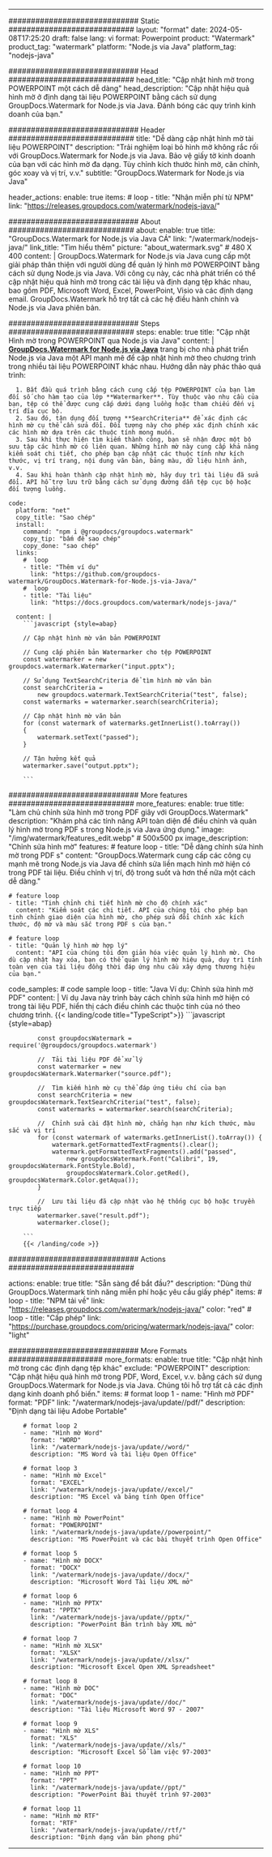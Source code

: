 
---
############################# Static ############################
layout: "format"
date:  2024-05-08T17:25:20
draft: false
lang: vi
format: Powerpoint
product: "Watermark"
product_tag: "watermark"
platform: "Node.js via Java"
platform_tag: "nodejs-java"

############################# Head ############################
head_title: "Cập nhật hình mờ trong POWERPOINT một cách dễ dàng"
head_description: "Cập nhật hiệu quả hình mờ ở định dạng tài liệu POWERPOINT bằng cách sử dụng GroupDocs.Watermark for Node.js via Java. Đánh bóng các quy trình kinh doanh của bạn."

############################# Header ############################
title: "Dễ dàng cập nhật hình mờ tài liệu POWERPOINT" 
description: "Trải nghiệm loại bỏ hình mờ không rắc rối với GroupDocs.Watermark for Node.js via Java. Bảo vệ giấy tờ kinh doanh của bạn với các hình mờ đa dạng. Tùy chỉnh kích thước hình mờ, căn chỉnh, góc xoay và vị trí, v.v."
subtitle: "GroupDocs.Watermark for Node.js via Java" 

header_actions:
  enable: true
  items:
    #  loop
    - title: "Nhận miễn phí từ NPM"
      link: "https://releases.groupdocs.com/watermark/nodejs-java/"
      
############################# About ############################
about:
    enable: true
    title: "GroupDocs.Watermark for Node.js via Java CÁ"
    link: "/watermark/nodejs-java/"
    link_title: "Tìm hiểu thêm"
    picture: "about_watermark.svg" # 480 X 400
    content: |
       GroupDocs.Watermark for Node.js via Java cung cấp một giải pháp thân thiện với người dùng để quản lý hình mờ POWERPOINT bằng cách sử dụng Node.js via Java. Với công cụ này, các nhà phát triển có thể cập nhật hiệu quả hình mờ trong các tài liệu và định dạng tệp khác nhau, bao gồm PDF, Microsoft Word, Excel, PowerPoint, Visio và các định dạng email. GroupDocs.Watermark hỗ trợ tất cả các hệ điều hành chính và Node.js via Java phiên bản.

############################# Steps ############################
steps:
    enable: true
    title: "Cập nhật Hình mờ trong POWERPOINT qua Node.js via Java"
    content: |
      **[GroupDocs.Watermark for Node.js via Java](https://products.groupdocs.com/watermark/nodejs-java/)** trang bị cho nhà phát triển Node.js via Java một API mạnh mẽ để cập nhật hình mờ theo chương trình trong nhiều tài liệu POWERPOINT khác nhau. Hướng dẫn này phác thảo quá trình:
      
      1. Bắt đầu quá trình bằng cách cung cấp tệp POWERPOINT của bạn làm đối số cho hàm tạo của lớp **Watermarker**. Tùy thuộc vào nhu cầu của bạn, tệp có thể được cung cấp dưới dạng luồng hoặc tham chiếu đến vị trí đĩa cục bộ.
      2. Sau đó, tận dụng đối tượng **SearchCriteria** để xác định các hình mờ cụ thể cần sửa đổi. Đối tượng này cho phép xác định chính xác các hình mờ dựa trên các thuộc tính mong muốn.
      3. Sau khi thực hiện tìm kiếm thành công, bạn sẽ nhận được một bộ sưu tập các hình mờ có liên quan. Những hình mờ này cung cấp khả năng kiểm soát chi tiết, cho phép bạn cập nhật các thuộc tính như kích thước, vị trí trang, nội dung văn bản, bảng màu, dữ liệu hình ảnh, v.v.
      4. Sau khi hoàn thành cập nhật hình mờ, hãy duy trì tài liệu đã sửa đổi. API hỗ trợ lưu trữ bằng cách sử dụng đường dẫn tệp cục bộ hoặc đối tượng luồng.
   
    code:
      platform: "net"
      copy_title: "Sao chép"
      install:
        command: "npm i @groupdocs/groupdocs.watermark"
        copy_tip: "bấm để sao chép"
        copy_done: "sao chép"
      links:
        #  loop
        - title: "Thêm ví dụ"
          link: "https://github.com/groupdocs-watermark/GroupDocs.Watermark-for-Node.js-via-Java/"
        #  loop
        - title: "Tài liệu"
          link: "https://docs.groupdocs.com/watermark/nodejs-java/"
          
      content: |
        ```javascript {style=abap}

        // Cập nhật hình mờ văn bản POWERPOINT

        // Cung cấp phiên bản Watermarker cho tệp POWERPOINT
        const watermarker = new groupdocs.watermark.Watermarker("input.pptx");

        // Sử dụng TextSearchCriteria để tìm hình mờ văn bản
        const searchCriteria = 
            new groupdocs.watermark.TextSearchCriteria("test", false);
        const watermarks = watermarker.search(searchCriteria);
        
        // Cập nhật hình mờ văn bản
        for (const watermark of watermarks.getInnerList().toArray())
        {
            watermark.setText("passed");
        }

        // Tận hưởng kết quả
        watermarker.save("output.pptx");
        
        ```            

############################# More features ############################
more_features:
  enable: true
  title: "Làm chủ chỉnh sửa hình mờ trong PDF giây với GroupDocs.Watermark"
  description: "Khám phá các tính năng API toàn diện để điều chỉnh và quản lý hình mờ trong PDF s trong Node.js via Java ứng dụng."
  image: "/img/watermark/features_edit.webp" # 500x500 px
  image_description: "Chỉnh sửa hình mờ"
  features:
    # feature loop
    - title: "Dễ dàng chỉnh sửa hình mờ trong PDF s"
      content: "GroupDocs.Watermark cung cấp các công cụ mạnh mẽ trong Node.js via Java để chỉnh sửa liền mạch hình mờ hiện có trong PDF tài liệu. Điều chỉnh vị trí, độ trong suốt và hơn thế nữa một cách dễ dàng."

    # feature loop
    - title: "Tinh chỉnh chi tiết hình mờ cho độ chính xác"
      content: "Kiểm soát các chi tiết. API của chúng tôi cho phép bạn tinh chỉnh giao diện của hình mờ, cho phép sửa đổi chính xác kích thước, độ mờ và màu sắc trong PDF s của bạn."

    # feature loop
    - title: "Quản lý hình mờ hợp lý"
      content: "API của chúng tôi đơn giản hóa việc quản lý hình mờ. Cho dù cập nhật hay xóa, bạn có thể quản lý hình mờ hiệu quả, duy trì tính toàn vẹn của tài liệu đồng thời đáp ứng nhu cầu xây dựng thương hiệu của bạn."
      
  code_samples:
    # code sample loop
    - title: "Java Ví dụ: Chỉnh sửa hình mờ PDF"
      content: |
        Ví dụ Java này trình bày cách chỉnh sửa hình mờ hiện có trong tài liệu PDF, hiển thị cách điều chỉnh các thuộc tính của nó theo chương trình.
        {{< landing/code title="TypeScript">}}
        ```javascript {style=abap}
        
            const groupdocsWatermark = require('@groupdocs/groupdocs.watermark')

            //  Tải tài liệu PDF để xử lý
            const watermarker = new groupdocsWatermark.Watermarker("source.pdf");

            //  Tìm kiếm hình mờ cụ thể đáp ứng tiêu chí của bạn
            const searchCriteria = new groupdocsWatermark.TextSearchCriteria("test", false);
            const watermarks = watermarker.search(searchCriteria);
  
            //  Chỉnh sửa cài đặt hình mờ, chẳng hạn như kích thước, màu sắc và vị trí
            for (const watermark of watermarks.getInnerList().toArray()) {
                watermark.getFormattedTextFragments().clear();
                watermark.getFormattedTextFragments().add("passed", 
                    new groupdocsWatermark.Font("Calibri", 19, groupdocsWatermark.FontStyle.Bold), 
                    groupdocsWatermark.Color.getRed(), groupdocsWatermark.Color.getAqua());
            }

            //  Lưu tài liệu đã cập nhật vào hệ thống cục bộ hoặc truyền trực tiếp
            watermarker.save("result.pdf");
            watermarker.close();

        ```
        {{< /landing/code >}}


############################# Actions ############################

actions:
  enable: true
  title: "Sẵn sàng để bắt đầu?"
  description: "Dùng thử GroupDocs.Watermark tính năng miễn phí hoặc yêu cầu giấy phép"
  items:
    #  loop
    - title: "NPM tải về"
      link: "https://releases.groupdocs.com/watermark/nodejs-java/"
      color: "red"
        #  loop
    - title: "Cấp phép"
      link: "https://purchase.groupdocs.com/pricing/watermark/nodejs-java/"
      color: "light"


############################# More Formats #####################
more_formats:
    enable: true
    title: "Cập nhật hình mờ trong các định dạng tệp khác"
    exclude: "POWERPOINT"
    description: "Cập nhật hiệu quả hình mờ trong PDF, Word, Excel, v.v. bằng cách sử dụng GroupDocs.Watermark for Node.js via Java. Chúng tôi hỗ trợ tất cả các định dạng kinh doanh phổ biến."
    items: 
        # format loop 1
        - name: "Hình mờ PDF"
          format: "PDF"
          link: "/watermark/nodejs-java/update//pdf/"
          description: "Định dạng tài liệu Adobe Portable"

        # format loop 2
        - name: "Hình mờ Word"
          format: "WORD"
          link: "/watermark/nodejs-java/update//word/"
          description: "MS Word và tài liệu Open Office"
          
        # format loop 3
        - name: "Hình mờ Excel"
          format: "EXCEL"
          link: "/watermark/nodejs-java/update//excel/"
          description: "MS Excel và bảng tính Open Office"

        # format loop 4
        - name: "Hình mờ PowerPoint"
          format: "POWERPOINT"
          link: "/watermark/nodejs-java/update//powerpoint/"
          description: "MS PowerPoint và các bài thuyết trình Open Office"

        # format loop 5
        - name: "Hình mờ DOCX"
          format: "DOCX"
          link: "/watermark/nodejs-java/update//docx/"
          description: "Microsoft Word Tài liệu XML mở"
          
        # format loop 6
        - name: "Hình mờ PPTX"
          format: "PPTX"
          link: "/watermark/nodejs-java/update//pptx/"
          description: "PowerPoint Bản trình bày XML mở"
          
        # format loop 7
        - name: "Hình mờ XLSX"
          format: "XLSX"
          link: "/watermark/nodejs-java/update//xlsx/"
          description: "Microsoft Excel Open XML Spreadsheet"

        # format loop 8
        - name: "Hình mờ DOC"
          format: "DOC"
          link: "/watermark/nodejs-java/update//doc/"
          description: "Tài liệu Microsoft Word 97 - 2007"

        # format loop 9
        - name: "Hình mờ XLS"
          format: "XLS"
          link: "/watermark/nodejs-java/update//xls/"
          description: "Microsoft Excel Sổ làm việc 97-2003"

        # format loop 10
        - name: "Hình mờ PPT"
          format: "PPT"
          link: "/watermark/nodejs-java/update//ppt/"
          description: "PowerPoint Bài thuyết trình 97-2003"

        # format loop 11
        - name: "Hình mờ RTF"
          format: "RTF"
          link: "/watermark/nodejs-java/update//rtf/"
          description: "Định dạng văn bản phong phú"

---